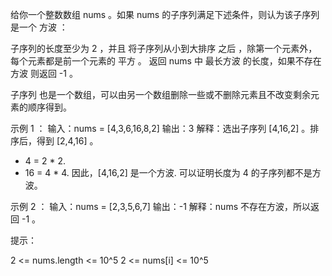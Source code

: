 给你一个整数数组 nums 。如果 nums 的子序列满足下述条件，则认为该子序列是一个 方波 ：

子序列的长度至少为 2 ，并且
将子序列从小到大排序 之后 ，除第一个元素外，每个元素都是前一个元素的 平方 。
返回 nums 中 最长方波 的长度，如果不存在 方波 则返回 -1 。

子序列 也是一个数组，可以由另一个数组删除一些或不删除元素且不改变剩余元素的顺序得到。

示例 1 ：
输入：nums = [4,3,6,16,8,2]
输出：3
解释：选出子序列 [4,16,2] 。排序后，得到 [2,4,16] 。

- 4 = 2 * 2.
- 16 = 4 * 4.
  因此，[4,16,2] 是一个方波.
  可以证明长度为 4 的子序列都不是方波。

示例 2 ：
输入：nums = [2,3,5,6,7]
输出：-1
解释：nums 不存在方波，所以返回 -1 。

提示：

2 <= nums.length <= 10^5
2 <= nums[i] <= 10^5
